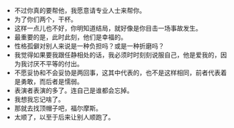 - 不过你真的要帮他，我愿意请专业人士来帮你。
- 为了你们两个，干杯。
- 这样一点儿也不好，你明知道结局，就好像是你目击一场事故发生。
- 最重要的是，此时此刻，他们是幸福的。
- 性格孤僻对别人来说是一种负担吗？或是一种折磨吗？
- 我觉得如果要我跟任静相处的话，我必须时时刻刻说服自己，他是爱我的，因为我讨厌不平等的付出。
- 不愿妥协和不会妥协是两回事，这其中代表的，也不是这样相同，前者代表着是勇敢，而后者是懦弱。
- 表演者表演的多了。连自己是谁都会忘掉。
- 我想我忘记啥了。
- 那就去找顶帽子吧，福尔摩斯。
- 太顺了，以至于后来让别人顺跑了。